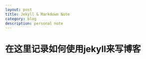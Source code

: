 ```yaml
---
layout: post
title: Jekyll & Markdown Note
category: blog
description: personal note
---
```


# 在这里记录如何使用jekyll来写博客


